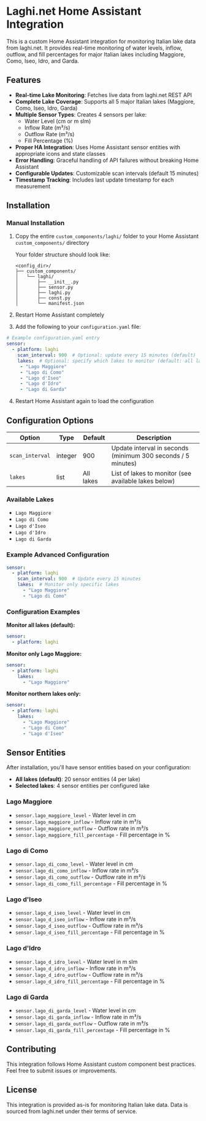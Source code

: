 # Laghi.net Home Assistant Integration

This is a custom Home Assistant integration for monitoring Italian lake data from laghi.net. It provides real-time monitoring of water levels, inflow, outflow, and fill percentages for major Italian lakes including Maggiore, Como, Iseo, Idro, and Garda.

## Features

- **Real-time Lake Monitoring**: Fetches live data from laghi.net REST API
- **Complete Lake Coverage**: Supports all 5 major Italian lakes (Maggiore, Como, Iseo, Idro, Garda)
- **Multiple Sensor Types**: Creates 4 sensors per lake:
  - Water Level (cm or m slm)
  - Inflow Rate (m³/s)
  - Outflow Rate (m³/s)  
  - Fill Percentage (%)
- **Proper HA Integration**: Uses Home Assistant sensor entities with appropriate icons and state classes
- **Error Handling**: Graceful handling of API failures without breaking Home Assistant
- **Configurable Updates**: Customizable scan intervals (default 15 minutes)
- **Timestamp Tracking**: Includes last update timestamp for each measurement

## Installation


### Manual Installation

1. Copy the entire `custom_components/laghi/` folder to your Home Assistant `custom_components/` directory
   
   Your folder structure should look like:
   ```
   <config_dir>/
   ├── custom_components/
   │   └── laghi/
   │       ├── __init__.py
   │       ├── sensor.py
   │       ├── laghi.py
   │       ├── const.py
   │       └── manifest.json
   ```

2. Restart Home Assistant completely

3. Add the following to your `configuration.yaml` file:

```yaml
# Example configuration.yaml entry
sensor:
  - platform: laghi
    scan_interval: 900  # Optional: update every 15 minutes (default)
    lakes:  # Optional: specify which lakes to monitor (default: all lakes)
     - "Lago Maggiore"
     - "Lago di Como" 
     - "Lago d'Iseo"
     - "Lago d'Idro"
     - "Lago di Garda"
```

4. Restart Home Assistant again to load the configuration

## Configuration Options

| Option | Type | Default | Description |
|--------|------|---------|-------------|
| `scan_interval` | integer | 900 | Update interval in seconds (minimum 300 seconds / 5 minutes) |
| `lakes` | list | All lakes | List of lakes to monitor (see available lakes below) |

### Available Lakes

- `Lago Maggiore`
- `Lago di Como`
- `Lago d'Iseo`
- `Lago d'Idro`
- `Lago di Garda`

### Example Advanced Configuration

```yaml
sensor:
  - platform: laghi
    scan_interval: 900  # Update every 15 minutes
    lakes:  # Monitor only specific lakes
      - "Lago Maggiore"
      - "Lago di Como"
```

### Configuration Examples

**Monitor all lakes (default):**
```yaml
sensor:
  - platform: laghi
```

**Monitor only Lago Maggiore:**
```yaml
sensor:
  - platform: laghi
    lakes:
      - "Lago Maggiore"
```

**Monitor northern lakes only:**
```yaml
sensor:
  - platform: laghi
    lakes:
      - "Lago Maggiore"
      - "Lago di Como"
      - "Lago d'Iseo"
```

## Sensor Entities

After installation, you'll have sensor entities based on your configuration:
- **All lakes (default)**: 20 sensor entities (4 per lake)
- **Selected lakes**: 4 sensor entities per configured lake

### Lago Maggiore
- `sensor.lago_maggiore_level` - Water level in cm
- `sensor.lago_maggiore_inflow` - Inflow rate in m³/s  
- `sensor.lago_maggiore_outflow` - Outflow rate in m³/s
- `sensor.lago_maggiore_fill_percentage` - Fill percentage in %

### Lago di Como
- `sensor.lago_di_como_level` - Water level in cm
- `sensor.lago_di_como_inflow` - Inflow rate in m³/s
- `sensor.lago_di_como_outflow` - Outflow rate in m³/s  
- `sensor.lago_di_como_fill_percentage` - Fill percentage in %

### Lago d'Iseo
- `sensor.lago_d_iseo_level` - Water level in cm
- `sensor.lago_d_iseo_inflow` - Inflow rate in m³/s
- `sensor.lago_d_iseo_outflow` - Outflow rate in m³/s
- `sensor.lago_d_iseo_fill_percentage` - Fill percentage in %

### Lago d'Idro  
- `sensor.lago_d_idro_level` - Water level in m slm
- `sensor.lago_d_idro_inflow` - Inflow rate in m³/s
- `sensor.lago_d_idro_outflow` - Outflow rate in m³/s
- `sensor.lago_d_idro_fill_percentage` - Fill percentage in %

### Lago di Garda
- `sensor.lago_di_garda_level` - Water level in cm  
- `sensor.lago_di_garda_inflow` - Inflow rate in m³/s
- `sensor.lago_di_garda_outflow` - Outflow rate in m³/s
- `sensor.lago_di_garda_fill_percentage` - Fill percentage in %


## Contributing

This integration follows Home Assistant custom component best practices. Feel free to submit issues or improvements.

## License

This integration is provided as-is for monitoring Italian lake data. Data is sourced from laghi.net under their terms of service.
